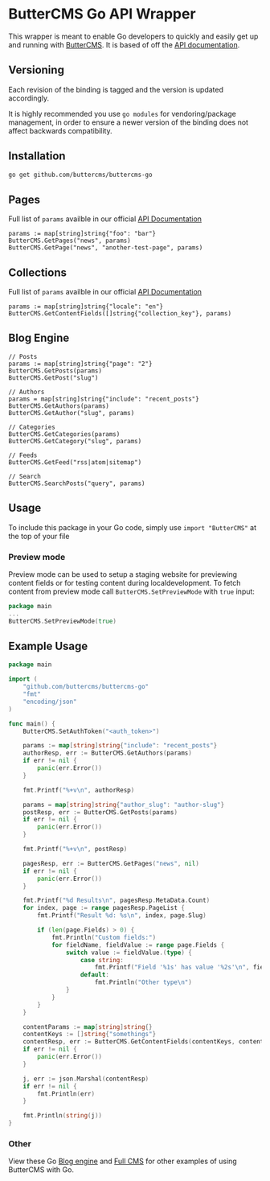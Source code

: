 # ButterCMS Go API Wrapper

This wrapper is meant to enable Go developers to quickly and easily get up and running with [ButterCMS](https://buttercms.com/). It is based of off the [API documentation](https://buttercms.com/docs/api/).

## Versioning

Each revision of the binding is tagged and the version is updated accordingly.

It is highly recommended you use `go modules` for vendoring/package management, in order to ensure a newer
version of the binding does not affect backwards compatibility.

## Installation

```sh
go get github.com/buttercms/buttercms-go
```

## Pages

Full list of `params` availble in our official [API Documentation](https://buttercms.com/docs/api/?go#pages)

```
params := map[string]string{"foo": "bar"}
ButterCMS.GetPages("news", params)
ButterCMS.GetPage("news", "another-test-page", params)
```

## Collections

Full list of `params` availble in our official [API Documentation](https://buttercms.com/docs/api/?go#collections)

```
params := map[string]string{"locale": "en"}
ButterCMS.GetContentFields([]string{"collection_key"}, params)
```

## Blog Engine
```
// Posts
params := map[string]string{"page": "2"}
ButterCMS.GetPosts(params)
ButterCMS.GetPost("slug")

// Authors
params = map[string]string{"include": "recent_posts"}
ButterCMS.GetAuthors(params)
ButterCMS.GetAuthor("slug", params)

// Categories
ButterCMS.GetCategories(params)
ButterCMS.GetCategory("slug", params)

// Feeds
ButterCMS.GetFeed("rss|atom|sitemap")

// Search
ButterCMS.SearchPosts("query", params)
```

## Usage

To include this package in your Go code, simply use `import "ButterCMS"` at the top of your file

### Preview mode

Preview mode can be used to setup a staging website for previewing content fields or for testing content during localdevelopment. To fetch content from preview mode call `ButterCMS.SetPreviewMode` with `true` input:

```go
package main
...
ButterCMS.SetPreviewMode(true)
```

## Example Usage

```go
package main

import (
	"github.com/buttercms/buttercms-go"
	"fmt"
	"encoding/json"
)

func main() {
	ButterCMS.SetAuthToken("<auth_token>")

	params := map[string]string{"include": "recent_posts"}
	authorResp, err := ButterCMS.GetAuthors(params)
	if err != nil {
		panic(err.Error())
	}

	fmt.Printf("%+v\n", authorResp)

	params = map[string]string{"author_slug": "author-slug"}
	postResp, err := ButterCMS.GetPosts(params)
	if err != nil {
		panic(err.Error())
	}

	fmt.Printf("%+v\n", postResp)

	pagesResp, err := ButterCMS.GetPages("news", nil)
	if err != nil {
		panic(err.Error())
	}

	fmt.Printf("%d Results\n", pagesResp.MetaData.Count)
	for index, page := range pagesResp.PageList {
		fmt.Printf("Result %d: %s\n", index, page.Slug)

		if (len(page.Fields) > 0) {
			fmt.Println("Custom fields:")
			for fieldName, fieldValue := range page.Fields {
				switch value := fieldValue.(type) {
					case string:
						fmt.Printf("Field '%1s' has value '%2s'\n", fieldName, value)
					default:
						fmt.Println("Other type\n")
				}
			}
		}
	}

	contentParams := map[string]string{}
	contentKeys := []string{"somethings"}
	contentResp, err := ButterCMS.GetContentFields(contentKeys, contentParams)
	if err != nil {
		panic(err.Error())
	}

	j, err := json.Marshal(contentResp)
	if err != nil {
		fmt.Println(err)
	}

	fmt.Println(string(j))
}
```

### Other

View these Go [Blog engine](https://buttercms.com/golang-blog-engine/) and [Full CMS](https://buttercms.com/golang-cms/) for other examples of using ButterCMS with Go.
